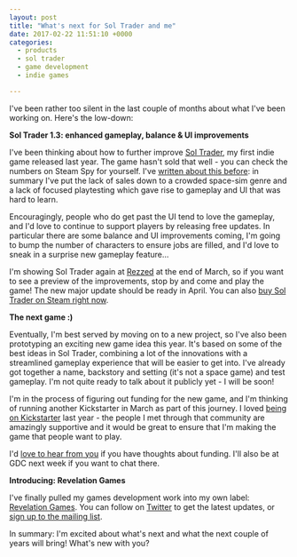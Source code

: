 ```yaml
---
layout: post
title: "What's next for Sol Trader and me"
date: 2017-02-22 11:51:10 +0000
categories:
  - products
  - sol trader
  - game development
  - indie games

---
```


I've been rather too silent in the last couple of months about what I've been working on. Here's the low-down:

**Sol Trader 1.3: enhanced gameplay, balance &amp; UI improvements**

I've been thinking about how to further improve [Sol Trader](http://soltrader.net), my first indie game released last year. The game hasn't sold that well - you can check the numbers on Steam Spy for yourself. I've [written about this before](/2016/06/5-ways-i-screwed-up-sol-traders-launch-a-postmortem/): in summary I've put the lack of sales down to a crowded space-sim genre and a lack of focused playtesting which gave rise to gameplay and UI that was hard to learn.

Encouragingly, people who do get past the UI tend to love the gameplay, and I'd love to continue to support players by releasing free updates. In particular there are some balance and UI improvements coming, I'm going to bump the number of characters to ensure jobs are filled, and I'd love to sneak in a surprise new gameplay feature...

I'm showing Sol Trader again at [Rezzed](https://www.egx.net/rezzed) at the end of March, so if you want to see a preview of the improvements, stop by and come and play the game! The new major update should be ready in April. You can also [buy Sol Trader on Steam right now](http://store.steampowered.com/app/396680).

**The next game :)**

Eventually, I'm best served by moving on to a new project, so I've also been prototyping an exciting new game idea this year. It's based on some of the best ideas in Sol Trader, combining a lot of the innovations with a streamlined gameplay experience that will be easier to get into. I've already got together a name, backstory and setting (it's not a space game) and test gameplay. I'm not quite ready to talk about it publicly yet - I will be soon!

I'm in the process of figuring out funding for the new game, and I'm thinking of running another Kickstarter in March as part of this journey. I loved [being on Kickstarter](http://kickstarter.com/projects/chrismdp/sol-trader/) last year - the people I met through that community are amazingly supportive and it would be great to ensure that I'm making the game that people want to play.

I'd [love to hear from you](mailto:chris@revelationgames.co) if you have thoughts about funding. I'll also be at GDC next week if you want to chat there.

**Introducing: Revelation Games**

I've finally pulled my games development work into my own label: [Revelation Games](http://revelationgames.co). You can follow on [Twitter](http://twitter.com/revelationga) to get the latest updates, or [sign up to the mailing list](https://confirmsubscription.com/h/r/1458D7D6C263FB37).

In summary: I'm excited about what's next and what the next couple of years will bring! What's new with you?
